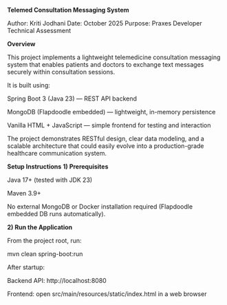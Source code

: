 **Telemed Consultation Messaging System**

Author: Kriti Jodhani
Date: October 2025
Purpose: Praxes Developer Technical Assessment

**Overview**

This project implements a lightweight telemedicine consultation messaging system that enables patients and doctors to exchange text messages securely within consultation sessions.

It is built using:

Spring Boot 3 (Java 23) — REST API backend

MongoDB (Flapdoodle embedded) — lightweight, in-memory persistence

Vanilla HTML + JavaScript — simple frontend for testing and interaction

The project demonstrates RESTful design, clear data modeling, and a scalable architecture that could easily evolve into a production-grade healthcare communication system.

**Setup Instructions**
**1) Prerequisites**

Java 17+ (tested with JDK 23)

Maven 3.9+

No external MongoDB or Docker installation required (Flapdoodle embedded DB runs automatically).

**2) Run the Application**

From the project root, run:

mvn clean spring-boot:run


After startup:

Backend API: http://localhost:8080

Frontend: open src/main/resources/static/index.html in a web browser
